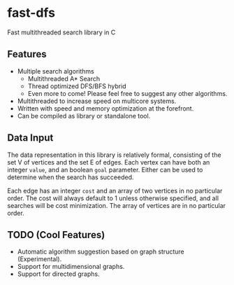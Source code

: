 # fast-dfs
Fast multithreaded search library in C

Features
--------
- Multiple search algorithms
    + Multithreaded A* Search
    + Thread optimized DFS/BFS hybrid
    + Even more to come! Please feel free to suggest any other algorithms.
- Multithreaded to increase speed on multicore systems.
- Written with speed and memory optimization at the forefront.
- Can be compiled as library or standalone tool.

Data Input
----------
The data representation in this library is relatively formal, consisting of
the set V of vertices and the set E of edges. Each vertex can have both an
integer `value`, and an boolean `goal` parameter. Either can be used to determine
when the search has succeeded. 

Each edge has an integer `cost` and an array of two vertices in no particular order.
The cost will always default to 1 unless otherwise specified, and all searches will
be cost minimization. The array of vertices are in no particular order.


TODO (Cool Features)
--------------------
- Automatic algorithm suggestion based on graph structure (Experimental).
- Support for multidimensional graphs.
- Support for directed graphs.
